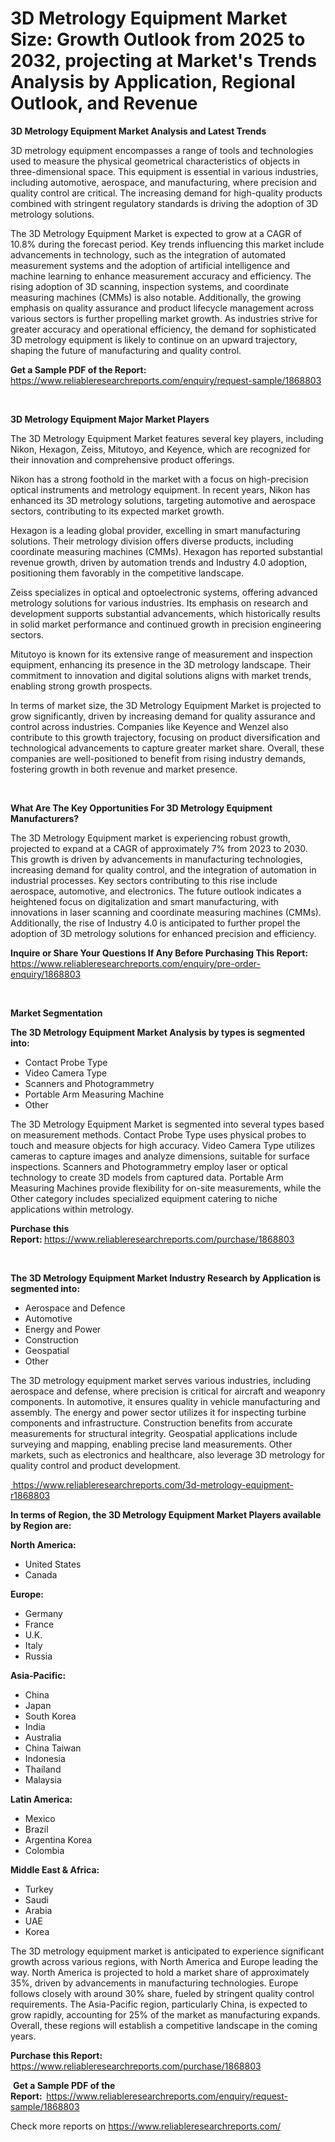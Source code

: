 <p><h1>3D Metrology Equipment Market Size: Growth Outlook from 2025 to 2032, projecting at Market's Trends Analysis by Application, Regional Outlook, and Revenue</h1></p><p><strong>3D Metrology Equipment Market Analysis and Latest Trends</strong></p>
<p><p>3D metrology equipment encompasses a range of tools and technologies used to measure the physical geometrical characteristics of objects in three-dimensional space. This equipment is essential in various industries, including automotive, aerospace, and manufacturing, where precision and quality control are critical. The increasing demand for high-quality products combined with stringent regulatory standards is driving the adoption of 3D metrology solutions.</p><p>The 3D Metrology Equipment Market is expected to grow at a CAGR of 10.8% during the forecast period. Key trends influencing this market include advancements in technology, such as the integration of automated measurement systems and the adoption of artificial intelligence and machine learning to enhance measurement accuracy and efficiency. The rising adoption of 3D scanning, inspection systems, and coordinate measuring machines (CMMs) is also notable. Additionally, the growing emphasis on quality assurance and product lifecycle management across various sectors is further propelling market growth. As industries strive for greater accuracy and operational efficiency, the demand for sophisticated 3D metrology equipment is likely to continue on an upward trajectory, shaping the future of manufacturing and quality control.</p></p>
<p><strong>Get a Sample PDF of the Report:&nbsp;</strong> <a href="https://www.reliableresearchreports.com/enquiry/request-sample/1868803?utm_campaign=2128&utm_medium=2&utm_source=Github&utm_content=ia&utm_term=16022025&utm_id=3d-metrology-equipment">https://www.reliableresearchreports.com/enquiry/request-sample/1868803</a></p>
<p>&nbsp;</p>
<p><strong>3D Metrology Equipment Major Market Players</strong></p>
<p><p>The 3D Metrology Equipment Market features several key players, including Nikon, Hexagon, Zeiss, Mitutoyo, and Keyence, which are recognized for their innovation and comprehensive product offerings. </p><p>Nikon has a strong foothold in the market with a focus on high-precision optical instruments and metrology equipment. In recent years, Nikon has enhanced its 3D metrology solutions, targeting automotive and aerospace sectors, contributing to its expected market growth. </p><p>Hexagon is a leading global provider, excelling in smart manufacturing solutions. Their metrology division offers diverse products, including coordinate measuring machines (CMMs). Hexagon has reported substantial revenue growth, driven by automation trends and Industry 4.0 adoption, positioning them favorably in the competitive landscape.</p><p>Zeiss specializes in optical and optoelectronic systems, offering advanced metrology solutions for various industries. Its emphasis on research and development supports substantial advancements, which historically results in solid market performance and continued growth in precision engineering sectors.</p><p>Mitutoyo is known for its extensive range of measurement and inspection equipment, enhancing its presence in the 3D metrology landscape. Their commitment to innovation and digital solutions aligns with market trends, enabling strong growth prospects. </p><p>In terms of market size, the 3D Metrology Equipment Market is projected to grow significantly, driven by increasing demand for quality assurance and control across industries. Companies like Keyence and Wenzel also contribute to this growth trajectory, focusing on product diversification and technological advancements to capture greater market share. Overall, these companies are well-positioned to benefit from rising industry demands, fostering growth in both revenue and market presence.</p></p>
<p>&nbsp;</p>
<p><strong>What Are The Key Opportunities For 3D Metrology Equipment Manufacturers?</strong></p>
<p><p>The 3D Metrology Equipment market is experiencing robust growth, projected to expand at a CAGR of approximately 7% from 2023 to 2030. This growth is driven by advancements in manufacturing technologies, increasing demand for quality control, and the integration of automation in industrial processes. Key sectors contributing to this rise include aerospace, automotive, and electronics. The future outlook indicates a heightened focus on digitalization and smart manufacturing, with innovations in laser scanning and coordinate measuring machines (CMMs). Additionally, the rise of Industry 4.0 is anticipated to further propel the adoption of 3D metrology solutions for enhanced precision and efficiency.</p></p>
<p><strong>Inquire or Share Your Questions If Any Before Purchasing This Report:</strong> <a href="https://www.reliableresearchreports.com/enquiry/pre-order-enquiry/1868803?utm_campaign=2128&utm_medium=2&utm_source=Github&utm_content=ia&utm_term=16022025&utm_id=3d-metrology-equipment">https://www.reliableresearchreports.com/enquiry/pre-order-enquiry/1868803</a></p>
<p>&nbsp;</p>
<p><strong>Market Segmentation</strong></p>
<p><strong>The 3D Metrology Equipment Market Analysis by types is segmented into:</strong></p>
<p><ul><li>Contact Probe Type</li><li>Video Camera Type</li><li>Scanners and Photogrammetry</li><li>Portable Arm Measuring Machine</li><li>Other</li></ul></p>
<p><p>The 3D Metrology Equipment Market is segmented into several types based on measurement methods. Contact Probe Type uses physical probes to touch and measure objects for high accuracy. Video Camera Type utilizes cameras to capture images and analyze dimensions, suitable for surface inspections. Scanners and Photogrammetry employ laser or optical technology to create 3D models from captured data. Portable Arm Measuring Machines provide flexibility for on-site measurements, while the Other category includes specialized equipment catering to niche applications within metrology.</p></p>
<p><strong>Purchase this Report:&nbsp;</strong><a href="https://www.reliableresearchreports.com/purchase/1868803?utm_campaign=2128&utm_medium=2&utm_source=Github&utm_content=ia&utm_term=16022025&utm_id=3d-metrology-equipment">https://www.reliableresearchreports.com/purchase/1868803</a></p>
<p>&nbsp;</p>
<p><strong>The 3D Metrology Equipment Market Industry Research by Application is segmented into:</strong></p>
<p><ul><li>Aerospace and Defence</li><li>Automotive</li><li>Energy and Power</li><li>Construction</li><li>Geospatial</li><li>Other</li></ul></p>
<p><p>The 3D metrology equipment market serves various industries, including aerospace and defense, where precision is critical for aircraft and weaponry components. In automotive, it ensures quality in vehicle manufacturing and assembly. The energy and power sector utilizes it for inspecting turbine components and infrastructure. Construction benefits from accurate measurements for structural integrity. Geospatial applications include surveying and mapping, enabling precise land measurements. Other markets, such as electronics and healthcare, also leverage 3D metrology for quality control and product development.</p></p>
<p><a href="https://www.reliableresearchreports.com/3d-metrology-equipment-r1868803?utm_campaign=2128&utm_medium=2&utm_source=Github&utm_content=ia&utm_term=16022025&utm_id=3d-metrology-equipment">&nbsp;https://www.reliableresearchreports.com/3d-metrology-equipment-r1868803</a></p>
<p><strong>In terms of Region, the 3D Metrology Equipment Market Players available by Region are:</strong></p>
<p>
    <p> <strong> North America: </strong>
        <ul>
            <li>United States</li>
            <li>Canada</li>
        </ul>
        </p> 
    <p> <strong> Europe: </strong>
        <ul>
            <li>Germany</li>
            <li>France</li>
            <li>U.K.</li>
            <li>Italy</li>
            <li>Russia</li>
        </ul>
        </p> 
    <p> <strong> Asia-Pacific: </strong>
        <ul>
            <li>China</li>
            <li>Japan</li>
            <li>South Korea</li>
            <li>India</li>
            <li>Australia</li>
            <li>China Taiwan</li>
            <li>Indonesia</li>
            <li>Thailand</li>
            <li>Malaysia</li>
        </ul>
        </p> 
    <p> <strong> Latin America: </strong>
        <ul>
            <li>Mexico</li>
            <li>Brazil</li>
            <li>Argentina Korea</li>
            <li>Colombia</li>
        </ul>
        </p> 
    <p> <strong> Middle East & Africa: </strong>
        <ul>
            <li>Turkey</li>
            <li>Saudi</li>
            <li>Arabia</li>
            <li>UAE</li>
            <li>Korea</li>
        </ul>
    </p>
    </p>
<p><p>The 3D metrology equipment market is anticipated to experience significant growth across various regions, with North America and Europe leading the way. North America is projected to hold a market share of approximately 35%, driven by advancements in manufacturing technologies. Europe follows closely with around 30% share, fueled by stringent quality control requirements. The Asia-Pacific region, particularly China, is expected to grow rapidly, accounting for 25% of the market as manufacturing expands. Overall, these regions will establish a competitive landscape in the coming years.</p></p>
<p><strong>Purchase this Report: </strong><a href="https://www.reliableresearchreports.com/purchase/1868803?utm_campaign=2128&utm_medium=2&utm_source=Github&utm_content=ia&utm_term=16022025&utm_id=3d-metrology-equipment">https://www.reliableresearchreports.com/purchase/1868803</a></p>
<p>&nbsp;<strong>Get a Sample PDF of the Report:&nbsp;&nbsp;</strong><a href="https://www.reliableresearchreports.com/enquiry/request-sample/1868803?utm_campaign=2128&utm_medium=2&utm_source=Github&utm_content=ia&utm_term=16022025&utm_id=3d-metrology-equipment">https://www.reliableresearchreports.com/enquiry/request-sample/1868803</a></p>
<p><strong></strong></p>
<p>Check more reports on <a href="https://www.reliableresearchreports.com/?utm_campaign=2128&utm_medium=2&utm_source=Github&utm_content=ia&utm_term=16022025&utm_id=3d-metrology-equipment">https://www.reliableresearchreports.com/</a></p>